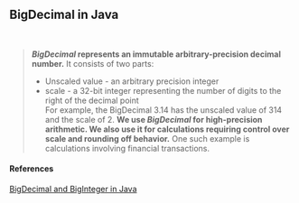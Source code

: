 ## BigDecimal in Java

<br>

> ***BigDecimal* represents an immutable arbitrary-precision decimal number.** It consists of two parts:
>
> - Unscaled value - an arbitrary precision integer
> - scale - a 32-bit integer representing the number of digits to the right of the decimal point <br>
> For example, the BigDecimal 3.14 has the unscaled value of 314 and the scale of 2.
> **We use *BigDecimal* for high-precision arithmetic. We also use it for calculations requiring control over scale and rounding off behavior.** One such example is calculations involving financial transactions.


#### References
[BigDecimal and BigInteger in Java](https://www.baeldung.com/java-bigdecimal-biginteger)